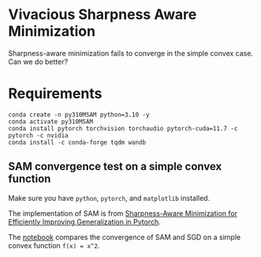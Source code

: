 # Vivacious Sharpness Aware Minimization

Sharpness-aware minimization fails to converge in the simple convex case. Can we do better?

# Requirements
```
conda create -n py310MSAM python=3.10 -y
conda activate py310MSAM
conda install pytorch torchvision torchaudio pytorch-cuda=11.7 -c pytorch -c nvidia
conda install -c conda-forge tqdm wandb
```

## SAM convergence test on a simple convex function

Make sure you have `python`, `pytorch`, and `matplotlib` installed.

The implementation of SAM is from [Sharpness-Aware Minimization for Efficiently Improving Generalization in Pytorch](https://github.com/davda54/sam).

The [notebook](https://drive.google.com/file/d/1OEDlYUmlv7a53a_V7fqUIrpy0SXvSKBd/view?usp=sharing) compares the convergence of SAM and SGD on a simple convex function `f(x) = x^2`.
